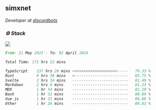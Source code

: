 <h2>simxnet</h2>
<p><em>Developer at <a href="https://github.com/dbotslist">discordbots</a></p>

### ⚙️ Stack
![](https://skillicons.dev/icons?i=git,docker,js,ts,cloudflare,css,deno,express,cpp,rust,arduino,graphql,html,nestjs,react,apollo,bash,lua,nextjs,nodejs,ps,powershell,neovim,postgres,tailwind,prisma)

<!--START_SECTION:waka-->

```rust
From: 21 May 2023 - To: 02 April 2024

Total Time: 171 hrs 52 mins

TypeScript    137 hrs 28 mins >>>>>>>>>>>>>>>>>>>>-----   79.33 %
Rust          9 hrs 58 mins   >------------------------   05.75 %
Svelte        2 hrs 34 mins   -------------------------   01.49 %
Markdown      2 hrs 8 mins    -------------------------   01.23 %
MDX           1 hr 54 mins    -------------------------   01.10 %
Bash          1 hr 32 mins    -------------------------   00.89 %
Vue.js        1 hr 31 mins    -------------------------   00.88 %
Other         1 hr 26 mins    -------------------------   00.83 %
```

<!--END_SECTION:waka-->


<!--
<p align="center">
     <a href="https://discord.gg/HhybNhchcC"><img src="https://invidget.switchblade.xyz/sejc7TnX6N" align="center" ><a>
</p> 
-->
